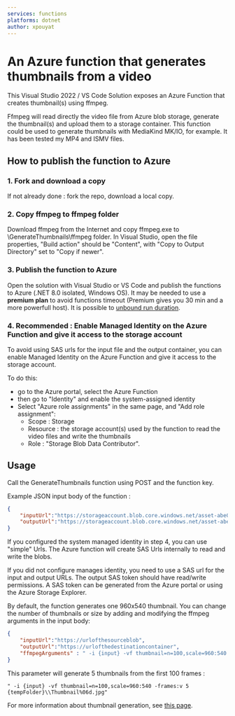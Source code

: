 ```yaml
---
services: functions
platforms: dotnet
author: xpouyat
---
```


# An Azure function that generates thumbnails from a video

This Visual Studio 2022 / VS Code Solution exposes an Azure Function that creates thumbnail(s) using ffmpeg.

Ffmpeg will read directly the video file from Azure blob storage, generate the thumbnail(s) and upload them to a storage container. This function could be used to generate thumbnails with MediaKind MK/IO, for example. It has been tested my MP4 and ISMV files.

## How to publish the function to Azure

### 1. Fork and download a copy

If not already done : fork the repo, download a local copy.

### 2. Copy ffmpeg to ffmpeg folder

Download ffmpeg from the Internet and copy ffmpeg.exe to \GenerateThumbnails\ffmpeg folder.
In Visual Studio, open the file properties, "Build action" should be "Content", with "Copy to Output Directory" set to "Copy if newer".

### 3. Publish the function to Azure

Open the solution with Visual Studio or VS Code and publish the functions to Azure (.NET 8.0 isolated, Windows OS).
It may be needed to use a **premium plan** to avoid functions timeout (Premium gives you 30 min and a more powerfull host).
It is possible to [unbound run duration](https://docs.microsoft.com/en-us/azure/azure-functions/functions-premium-plan#longer-run-duration).

### 4. Recommended : Enable Managed Identity on the Azure Function and give it access to the storage account

To avoid using SAS urls for the input file and the output container, you can enable Managed Identity on the Azure Function and give it access to the storage account.

To do this:

- go to the Azure portal, select the Azure Function
- then go to "Identity" and enable the system-assigned identity
- Select "Azure role assignments" in the same page, and "Add role assignment":
  - Scope : Storage
  - Resource : the storage account(s) used by the function to read the video files and write the thumbnails
  - Role : "Storage Blob Data Contributor".

## Usage

Call the GenerateThumbnails function using POST and the function key.

Example JSON input body of the function :

```json
{
    "inputUrl":"https://storageaccount.blob.core.windows.net/asset-abe0685b/video.mp4",
    "outputUrl":"https://storageaccount.blob.core.windows.net/asset-abe0685b"
}
```

If you configured the system managed identity in step 4, you can use "simple" Urls. The Azure function will create SAS Urls internally to read and write the blobs.

If you did not configure manages identity, you need to use a SAS url for the input and output URLs. The output SAS token should have read/write permissions. A SAS token can be generated from the Azure portal or using the Azure Storage Explorer.

By default, the function generates one 960x540 thumbnail. You can change the number of thumbnails or size by adding and modifying the ffmpeg arguments in the input body:

```json
{
    "inputUrl":"https://urlofthesourceblob",
    "outputUrl":"https://urlofthedestinationcontainer",
    "ffmpegArguments" : " -i {input} -vf thumbnail=n=100,scale=960:540 -frames:v 1 {tempFolder}\\Thumbnail%06d.jpg"
}
```

This parameter will generate 5 thumbnails from the first 100 frames :

```
" -i {input} -vf thumbnail=n=100,scale=960:540 -frames:v 5 {tempFolder}\\Thumbnail%06d.jpg"
```

For more information about thumbnail generation, see [this page](https://trac.ffmpeg.org/wiki/Create%20a%20thumbnail%20image%20every%20X%20seconds%20of%20the%20video).
